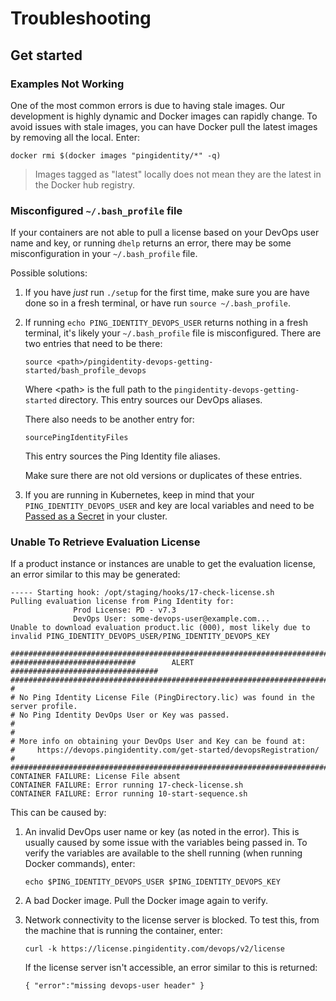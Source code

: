 # Troubleshooting

## Get started

### Examples Not Working

One of the most common errors is due to having stale images. Our development is highly dynamic and Docker images can rapidly change. To avoid issues with stale images, you can have Docker pull the latest images by removing all the local. Enter:

  ```shell
  docker rmi $(docker images "pingidentity/*" -q)
  ```

> Images tagged as "latest" locally does not mean they are the latest in the Docker hub registry.

### Misconfigured `~/.bash_profile` file

If your containers are not able to pull a license based on your DevOps user name and key, or running `dhelp` returns an error, there may be some misconfiguration in your `~/.bash_profile` file.

Possible solutions:

1. If you have *just* run `./setup` for the first time, make sure you are have done so in a fresh terminal, or have run `source ~/.bash_profile`.

1. If running `echo PING_IDENTITY_DEVOPS_USER` returns nothing in a fresh terminal, it's likely your `~/.bash_profile` file is misconfigured. There are two entries that need to be there:

      ```text
      source <path>/pingidentity-devops-getting-started/bash_profile_devops
      ```

      Where &lt;path&gt; is the full path to the `pingidentity-devops-getting-started` directory. This entry sources our DevOps aliases.

      There also needs to be another entry for:

      ```text
      sourcePingIdentityFiles
      ```

      This entry sources the Ping Identity file aliases.

      Make sure there are not old versions or duplicates of these entries.

1. If you are running in Kubernetes, keep in mind that your `PING_IDENTITY_DEVOPS_USER` and key are local variables and need to be [Passed as a Secret](../how-to/existingLicense.md) in your cluster.

### Unable To Retrieve Evaluation License

If a product instance or instances are unable to get the evaluation license, an error similar to this may be generated:

  ```shell
  ----- Starting hook: /opt/staging/hooks/17-check-license.sh
  Pulling evaluation license from Ping Identity for:
                Prod License: PD - v7.3
                DevOps User: some-devops-user@example.com...
  Unable to download evaluation product.lic (000), most likely due to invalid PING_IDENTITY_DEVOPS_USER/PING_IDENTITY_DEVOPS_KEY

  ##################################################################################
  ############################        ALERT        #################################
  ##################################################################################
  #
  # No Ping Identity License File (PingDirectory.lic) was found in the server profile.
  # No Ping Identity DevOps User or Key was passed.
  #
  #
  # More info on obtaining your DevOps User and Key can be found at:
  #     https://devops.pingidentity.com/get-started/devopsRegistration/
  #
  ##################################################################################
  CONTAINER FAILURE: License File absent
  CONTAINER FAILURE: Error running 17-check-license.sh
  CONTAINER FAILURE: Error running 10-start-sequence.sh
  ```

This can be caused by:

1. An invalid DevOps user name or key (as noted in the error). This is usually caused by some issue with the variables being passed in. To verify the variables are available to the shell running (when running Docker commands), enter:

      ```shell
      echo $PING_IDENTITY_DEVOPS_USER $PING_IDENTITY_DEVOPS_KEY
      ```

1. A bad Docker image. Pull the Docker image again to verify.

1. Network connectivity to the license server is blocked. To test this, from the machine that is running the container, enter:

      ```shell
      curl -k https://license.pingidentity.com/devops/v2/license
      ```

      If the license server isn't accessible, an error similar to this is returned:

      ```shell
      { "error":"missing devops-user header" }
      ```
